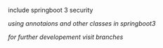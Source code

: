 include springboot 3 security

*using annotaions and other classes in springboot3*

*for further developement visit branches*
